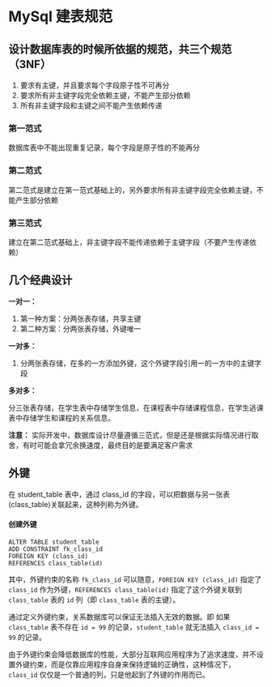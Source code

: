 # MySql 建表规范 #

## 设计数据库表的时候所依据的规范，共三个规范（3NF） ##

1. 要求有主键，并且要求每个字段原子性不可再分
2. 要求所有非主键字段完全依赖主键，不能产生部分依赖
3. 所有非主键字段和主键之间不能产生依赖传递


### 第一范式 ###

数据库表中不能出现重复记录，每个字段是原子性的不能再分

### 第二范式 ###

第二范式是建立在第一范式基础上的，另外要求所有非主键字段完全依赖主键，不能产生部分依赖

### 第三范式 ###

建立在第二范式基础上，非主键字段不能传递依赖于主键字段（不要产生传递依赖）


## 几个经典设计 ##

**一对一：**

1. 第一种方案：分两张表存储，共享主键
2. 第二种方案：分两张表存储，外键唯一

**一对多：**

1. 分两张表存储，在多的一方添加外键，这个外键字段引用一的一方中的主键字段

**多对多：**

分三张表存储，在学生表中存储学生信息，在课程表中存储课程信息，在学生逃课表中存储学生和课程的关系信息。



**注意：** 实际开发中，数据库设计尽量遵循三范式，但是还是根据实际情况进行取舍，有时可能会拿冗余换速度，最终目的是要满足客户需求

## 外键 ##

在 student_table 表中，通过 class_id 的字段，可以把数据与另一张表(class_table)关联起来，这种列称为外键。

#### 创建外键 ####

	ALTER TABLE student_table
	ADD CONSTRAINT fk_class_id
	FOREIGN KEY (class_id)
	REFERENCES class_table(id)

其中，外键约束的名称	`fk_class_id` 可以随意，`FOREIGN KEY (class_id)` 指定了 `class_id` 作为外键，`REFERENCES class_table(id)` 指定了这个外键关联到 `class_table` 表的 `id` 列（即 `class_table` 表的主键）。

通过定义外键约束，关系数据库可以保证无法插入无效的数据。即 如果 `class_table`  表不存在 `id = 99` 的记录，`student_table` 就无法插入 `class_id = 99` 的记录。


由于外键约束会降低数据库的性能，大部分互联网应用程序为了追求速度，并不设置外键约束，而是仅靠应用程序自身来保持逻辑的正确性，这种情况下，`class_id` 仅仅是一个普通的列，只是他起到了外键的作用而已。